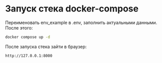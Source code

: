 # Запуск стека docker-compose
Переименовать env_example в .env, заполнить актуальными данными. После этого:

```sh
docker compose up -d
```
После запуска стека зайти в браузер:
```sh
http://127.0.0.1:8000
```